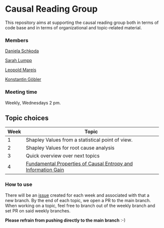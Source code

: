 # Causal Reading Group

This repository aims at supporting the causal reading group both in terms of code base and in terms of organizational and topic-related material.

### Members

[Daniela Schkoda](https://campus.tum.de/tumonline/ee/ui/ca2/app/desktop/#/pl/ui/$ctx/visitenkarte.show_vcard?$ctx=design=ca2;header=max;lang=de&pPersonenGruppe=3&pPersonenId=6CD0EE8B1B9DCD5F)

[Sarah Lumpp](https://campus.tum.de/tumonline/ee/ui/ca2/app/desktop/#/pl/ui/$ctx/visitenkarte.show_vcard?$ctx=design=ca2;header=max;lang=de&pPersonenGruppe=3&pPersonenId=DEB64D7D357AF1A8)

[Leopold Mareis](https://campus.tum.de/tumonline/ee/ui/ca2/app/desktop/#/pl/ui/$ctx/visitenkarte.show_vcard?$ctx=design=ca2;header=max;lang=de&pPersonenGruppe=3&pPersonenId=D14CB5E0B6D1A375)

[Konstantin Göbler](https://campus.tum.de/tumonline/ee/ui/ca2/app/desktop/#/pl/ui/$ctx/visitenkarte.show_vcard?$ctx=design=ca2;header=max;lang=de&pPersonenGruppe=3&pPersonenId=F9B941CC955BB30B)

### Meeting time

Weekly, Wednesdays 2 pm.

## Topic choices

| Week | Topic                                                                                                                       |
| ---- | --------------------------------------------------------------------------------------------------------------------------- |
| 1    | Shapley Values from a statistical point of view.                                                                            |
| 2    | Shapley Values for root cause analysis                                                                                      |
| 3    | Quick overview over next topics                                                                                             |
| 4    | [Fundamental Properties of Causal Entropy and Information Gain](https://proceedings.mlr.press/v236/simoes24a/simoes24a.pdf) |



### How to use

There will be an [issue](https://github.com/konstantingoe/causal_reading/issues) created for each week and associated with that a new branch. By the end of each topic, we open a PR to the main branch. When working on a topic, feel free to branch out of the weekly branch and set PR on said weekly branches.

**Please refrain from pushing directly to the main branch** :-)
